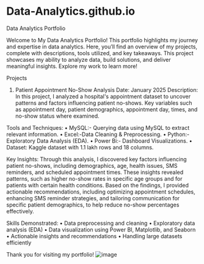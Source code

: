 # Data-Analytics.github.io
Data Analytics Portfolio

Welcome to My Data Analytics Portfolio! This portfolio highlights my journey and expertise in data analytics. Here, you’ll find an overview of my projects, complete with descriptions, tools utilized, and key takeaways. This project showcases my ability to analyze data, build solutions, and deliver meaningful insights. Explore my work to learn more!


Projects
1. Patient Appointment No-Show Analysis
Date: January 2025
Description:
In this project, I analyzed a hospital's appointment dataset to uncover patterns and factors influencing patient no-shows. Key variables such as appointment day, patient demographics, appointment day, times, and no-show status where examined. 

Tools and Techniques:
	• MySQL:- Querying data using MySQL to extract relevant information.
	• Excel:-Data Cleaning & Preprocessing.
	• Python:- Exploratory Data Analysis (EDA).
	• Power Bi:- Dashboard Visualizations.
	• Dataset: Kaggle dataset with 1.1 lakh rows and 18 columns.

Key Insights:
Through this analysis, I discovered key factors influencing patient no-shows, including demographics, age, health issues, SMS reminders, and scheduled appointment times. These insights revealed patterns, such as higher no-show rates in specific age groups and for patients with certain health conditions. Based on the findings, I provided actionable recommendations, including optimizing appointment schedules, enhancing SMS reminder strategies, and tailoring communication for specific patient demographics, to help reduce no-show percentages effectively.

Skills Demonstrated:
	• Data preprocessing and cleaning
	• Exploratory data analysis (EDA)
	• Data visualization using Power BI, Matplotlib, and Seaborn
	• Actionable insights and  recommendations
	• Handling large datasets efficiently

Thank you for visiting my portfolio!
![image](https://github.com/user-attachments/assets/7391bd64-8849-456d-a500-e713b518d6aa)
